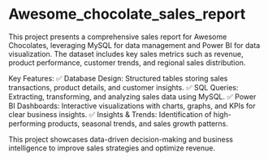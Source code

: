 # Awesome_chocolate_sales_report
This project presents a comprehensive sales report for Awesome Chocolates, leveraging MySQL for data management and Power BI for data visualization. The dataset includes key sales metrics such as revenue, product performance, customer trends, and regional sales distribution.

Key Features:
✅ Database Design: Structured tables storing sales transactions, product details, and customer insights.
✅ SQL Queries: Extracting, transforming, and analyzing sales data using MySQL.
✅ Power BI Dashboards: Interactive visualizations with charts, graphs, and KPIs for clear business insights.
✅ Insights & Trends: Identification of high-performing products, seasonal trends, and sales growth patterns.

This project showcases data-driven decision-making and business intelligence to improve sales strategies and optimize revenue.


